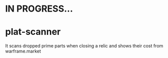 # IN PROGRESS...
# plat-scanner
It scans dropped prime parts when closing a relic and shows their cost from warframe.market
